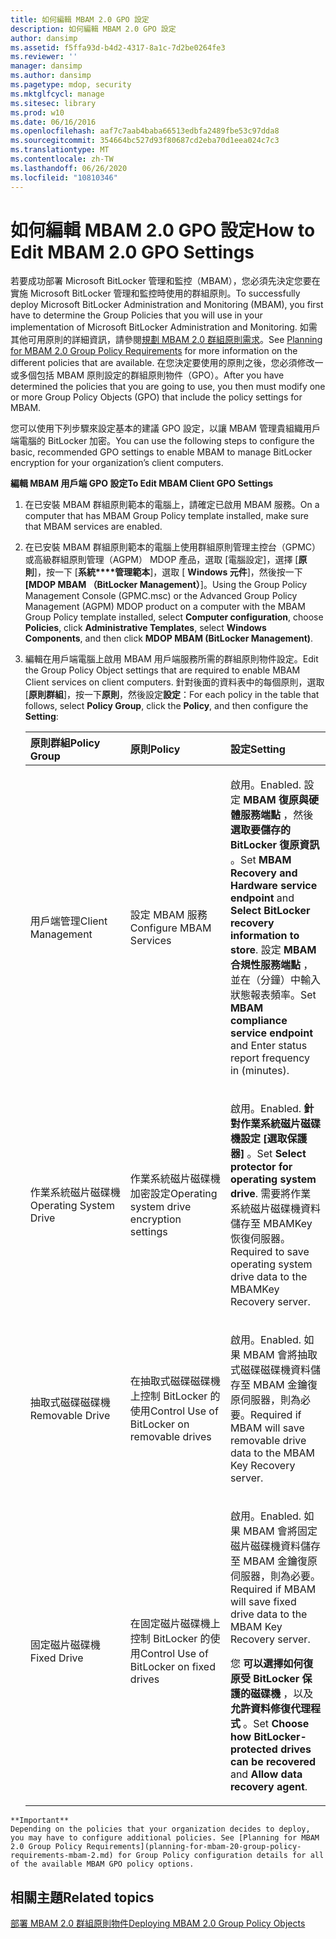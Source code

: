 ```yaml
---
title: 如何編輯 MBAM 2.0 GPO 設定
description: 如何編輯 MBAM 2.0 GPO 設定
author: dansimp
ms.assetid: f5ffa93d-b4d2-4317-8a1c-7d2be0264fe3
ms.reviewer: ''
manager: dansimp
ms.author: dansimp
ms.pagetype: mdop, security
ms.mktglfcycl: manage
ms.sitesec: library
ms.prod: w10
ms.date: 06/16/2016
ms.openlocfilehash: aaf7c7aab4baba66513edbfa2489fbe53c97dda8
ms.sourcegitcommit: 354664bc527d93f80687cd2eba70d1eea024c7c3
ms.translationtype: MT
ms.contentlocale: zh-TW
ms.lasthandoff: 06/26/2020
ms.locfileid: "10810346"
---
```

# <span data-ttu-id="df09b-103">如何編輯 MBAM 2.0 GPO 設定</span><span class="sxs-lookup"><span data-stu-id="df09b-103">How to Edit MBAM 2.0 GPO Settings</span></span>


<span data-ttu-id="df09b-104">若要成功部署 Microsoft BitLocker 管理和監控（MBAM），您必須先決定您要在實施 Microsoft BitLocker 管理和監控時使用的群組原則。</span><span class="sxs-lookup"><span data-stu-id="df09b-104">To successfully deploy Microsoft BitLocker Administration and Monitoring (MBAM), you first have to determine the Group Policies that you will use in your implementation of Microsoft BitLocker Administration and Monitoring.</span></span> <span data-ttu-id="df09b-105">如需其他可用原則的詳細資訊，請參閱[規劃 MBAM 2.0 群組原則需求](planning-for-mbam-20-group-policy-requirements-mbam-2.md)。</span><span class="sxs-lookup"><span data-stu-id="df09b-105">See [Planning for MBAM 2.0 Group Policy Requirements](planning-for-mbam-20-group-policy-requirements-mbam-2.md) for more information on the different policies that are available.</span></span> <span data-ttu-id="df09b-106">在您決定要使用的原則之後，您必須修改一或多個包括 MBAM 原則設定的群組原則物件（GPO）。</span><span class="sxs-lookup"><span data-stu-id="df09b-106">After you have determined the policies that you are going to use, you then must modify one or more Group Policy Objects (GPO) that include the policy settings for MBAM.</span></span>

<span data-ttu-id="df09b-107">您可以使用下列步驟來設定基本的建議 GPO 設定，以讓 MBAM 管理貴組織用戶端電腦的 BitLocker 加密。</span><span class="sxs-lookup"><span data-stu-id="df09b-107">You can use the following steps to configure the basic, recommended GPO settings to enable MBAM to manage BitLocker encryption for your organization’s client computers.</span></span>

**<span data-ttu-id="df09b-108">編輯 MBAM 用戶端 GPO 設定</span><span class="sxs-lookup"><span data-stu-id="df09b-108">To Edit MBAM Client GPO Settings</span></span>**

1.  <span data-ttu-id="df09b-109">在已安裝 MBAM 群組原則範本的電腦上，請確定已啟用 MBAM 服務。</span><span class="sxs-lookup"><span data-stu-id="df09b-109">On a computer that has MBAM Group Policy template installed, make sure that MBAM services are enabled.</span></span>

2.  <span data-ttu-id="df09b-110">在已安裝 MBAM 群組原則範本的電腦上使用群組原則管理主控台（GPMC）或高級群組原則管理（AGPM） MDOP 產品，選取 [電腦設定]，選擇 [**原則**]，按一下 [**系統\*\*\*\*管理範本**]，選取 [ **Windows 元件**]，然後按一下 **[MDOP MBAM （BitLocker Management）**]。</span><span class="sxs-lookup"><span data-stu-id="df09b-110">Using the Group Policy Management Console (GPMC.msc) or the Advanced Group Policy Management (AGPM) MDOP product on a computer with the MBAM Group Policy template installed, select **Computer configuration**, choose **Policies**, click **Administrative Templates**, select **Windows Components**, and then click **MDOP MBAM (BitLocker Management)**.</span></span>

3.  <span data-ttu-id="df09b-111">編輯在用戶端電腦上啟用 MBAM 用戶端服務所需的群組原則物件設定。</span><span class="sxs-lookup"><span data-stu-id="df09b-111">Edit the Group Policy Object settings that are required to enable MBAM Client services on client computers.</span></span> <span data-ttu-id="df09b-112">針對後面的資料表中的每個原則，選取 [**原則群組**]，按一下**原則**，然後設定**設定**：</span><span class="sxs-lookup"><span data-stu-id="df09b-112">For each policy in the table that follows, select **Policy Group**, click the **Policy**, and then configure the **Setting**:</span></span>

    <table>
    <colgroup>
    <col width="33%" />
    <col width="33%" />
    <col width="33%" />
    </colgroup>
    <thead>
    <tr class="header">
    <th align="left"><span data-ttu-id="df09b-113">原則群組</span><span class="sxs-lookup"><span data-stu-id="df09b-113">Policy Group</span></span></th>
    <th align="left"><span data-ttu-id="df09b-114">原則</span><span class="sxs-lookup"><span data-stu-id="df09b-114">Policy</span></span></th>
    <th align="left"><span data-ttu-id="df09b-115">設定</span><span class="sxs-lookup"><span data-stu-id="df09b-115">Setting</span></span></th>
    </tr>
    </thead>
    <tbody>
    <tr class="odd">
    <td align="left"><p><span data-ttu-id="df09b-116">用戶端管理</span><span class="sxs-lookup"><span data-stu-id="df09b-116">Client Management</span></span></p></td>
    <td align="left"><p><span data-ttu-id="df09b-117">設定 MBAM 服務</span><span class="sxs-lookup"><span data-stu-id="df09b-117">Configure MBAM Services</span></span></p></td>
    <td align="left"><p><span data-ttu-id="df09b-118">啟用。</span><span class="sxs-lookup"><span data-stu-id="df09b-118">Enabled.</span></span> <span data-ttu-id="df09b-119">設定 <strong> MBAM 復原與硬體服務端點 </strong> ，然後 <strong> 選取要儲存的 BitLocker 復原資訊 </strong> 。</span><span class="sxs-lookup"><span data-stu-id="df09b-119">Set <strong>MBAM Recovery and Hardware service endpoint</strong> and <strong>Select BitLocker recovery information to store</strong>.</span></span> <span data-ttu-id="df09b-120">設定 <strong> MBAM 合規性服務端點 </strong> ，並在（分鐘）中輸入狀態報表頻率。</span><span class="sxs-lookup"><span data-stu-id="df09b-120">Set <strong>MBAM compliance service endpoint</strong> and Enter status report frequency in (minutes).</span></span></p></td>
    </tr>
    <tr class="even">
    <td align="left"><p><span data-ttu-id="df09b-121">作業系統磁片磁碟機</span><span class="sxs-lookup"><span data-stu-id="df09b-121">Operating System Drive</span></span></p></td>
    <td align="left"><p><span data-ttu-id="df09b-122">作業系統磁片磁碟機加密設定</span><span class="sxs-lookup"><span data-stu-id="df09b-122">Operating system drive encryption settings</span></span></p></td>
    <td align="left"><p><span data-ttu-id="df09b-123">啟用。</span><span class="sxs-lookup"><span data-stu-id="df09b-123">Enabled.</span></span> <span data-ttu-id="df09b-124"><strong>針對作業系統磁片磁碟機設定 [選取保護器] </strong> 。</span><span class="sxs-lookup"><span data-stu-id="df09b-124">Set <strong>Select protector for operating system drive</strong>.</span></span> <span data-ttu-id="df09b-125">需要將作業系統磁片磁碟機資料儲存至 MBAMKey 恢復伺服器。</span><span class="sxs-lookup"><span data-stu-id="df09b-125">Required to save operating system drive data to the MBAMKey Recovery server.</span></span></p></td>
    </tr>
    <tr class="odd">
    <td align="left"><p><span data-ttu-id="df09b-126">抽取式磁碟磁碟機</span><span class="sxs-lookup"><span data-stu-id="df09b-126">Removable Drive</span></span></p></td>
    <td align="left"><p><span data-ttu-id="df09b-127">在抽取式磁碟磁碟機上控制 BitLocker 的使用</span><span class="sxs-lookup"><span data-stu-id="df09b-127">Control Use of BitLocker on removable drives</span></span></p></td>
    <td align="left"><p><span data-ttu-id="df09b-128">啟用。</span><span class="sxs-lookup"><span data-stu-id="df09b-128">Enabled.</span></span> <span data-ttu-id="df09b-129">如果 MBAM 會將抽取式磁碟磁碟機資料儲存至 MBAM 金鑰復原伺服器，則為必要。</span><span class="sxs-lookup"><span data-stu-id="df09b-129">Required if MBAM will save removable drive data to the MBAM Key Recovery server.</span></span></p></td>
    </tr>
    <tr class="even">
    <td align="left"><p><span data-ttu-id="df09b-130">固定磁片磁碟機</span><span class="sxs-lookup"><span data-stu-id="df09b-130">Fixed Drive</span></span></p></td>
    <td align="left"><p><span data-ttu-id="df09b-131">在固定磁片磁碟機上控制 BitLocker 的使用</span><span class="sxs-lookup"><span data-stu-id="df09b-131">Control Use of BitLocker on fixed drives</span></span></p></td>
    <td align="left"><p><span data-ttu-id="df09b-132">啟用。</span><span class="sxs-lookup"><span data-stu-id="df09b-132">Enabled.</span></span> <span data-ttu-id="df09b-133">如果 MBAM 會將固定磁片磁碟機資料儲存至 MBAM 金鑰復原伺服器，則為必要。</span><span class="sxs-lookup"><span data-stu-id="df09b-133">Required if MBAM will save fixed drive data to the MBAM Key Recovery server.</span></span></p>
    <p><span data-ttu-id="df09b-134">您 <strong> 可以選擇如何復原受 BitLocker 保護的磁碟機 </strong> ，以及 <strong> 允許資料修復代理程式 </strong> 。</span><span class="sxs-lookup"><span data-stu-id="df09b-134">Set <strong>Choose how BitLocker-protected drives can be recovered</strong> and <strong>Allow data recovery agent</strong>.</span></span></p></td>
    </tr>
    </tbody>
    </table>



~~~
**Important**  
Depending on the policies that your organization decides to deploy, you may have to configure additional policies. See [Planning for MBAM 2.0 Group Policy Requirements](planning-for-mbam-20-group-policy-requirements-mbam-2.md) for Group Policy configuration details for all of the available MBAM GPO policy options.
~~~



## <span data-ttu-id="df09b-135">相關主題</span><span class="sxs-lookup"><span data-stu-id="df09b-135">Related topics</span></span>


[<span data-ttu-id="df09b-136">部署 MBAM 2.0 群組原則物件</span><span class="sxs-lookup"><span data-stu-id="df09b-136">Deploying MBAM 2.0 Group Policy Objects</span></span>](deploying-mbam-20-group-policy-objects-mbam-2.md)









